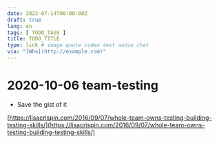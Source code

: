 ```yaml
---
date: 2022-07-14T00:00:00Z
draft: true
lang: en
tags: [ TODO_TAGS ]
title: TODO_TITLE
type: link # image quote video text audio chat
via: "[Who](http://example.com)"
---
```



# 2020-10-06 team-testing


* Save the gist of it

[https://lisacrispin.com/2016/09/07/whole-team-owns-testing-building-testing-skills/](https://lisacrispin.com/2016/09/07/whole-team-owns-testing-building-testing-skills/)

